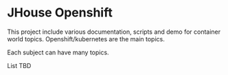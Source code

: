 # JHouse Openshift

This project include various documentation, scripts and demo for container world topics. Openshift/kubernetes are the main topics.

Each subject can have many topics.




List
TBD
<!-- ## Debug
- [Debug Commands](./debug/DebugCmds.md)
- [Frequent Used Commands](./debug/cheat-sheet.md)
- [EFK Logging Dump](./debug/gather_efk_info.sh)

## Demo
- [Hello ISTIO](./demos/Hello_ISTIO/README.md)
- [RH SSO with OpenShift](./demos/RH_SSO_integrate_with_OCP/README.md)
- [Understanding of Resouce Limit in OpenShift](./demos/understanding-resouce-limit-in-OCP/understanding-OCP-LimitRange-by-cgroups.adoc)
- [ETCD Recovery](./demos/etcd_recovery/README.md)

## Docs

- OCP4 
  - [Developer Preview Installation Steps](./docs/ocp4-steps.txt)
  
- EAP
  - [TLS(Passthrough) - TODO application](./docs/eap/eap-ssl-todo-app.md)
  
- Certificates
  - [Generate PKCS12 Cert](./docs/certificate/generate-pkcs12-cert.md)
  
- Volume
  - [EmptyDir](./docs/volume/emptyDir.adoc)

- Memory
  - [Shared Memory](./docs/memory/shared_memory.adoc)

- ETCD
  - [etcd_recovery_unhealthy_member](./docs/etcd/etcd_recovery_unhealthy_member.md)


- Router
  - [sharding](./docs/router/sharding.md)


- Security
  - [nfs-custom-scc](./docs/security/nfs-custom-scc.md)
  - [nfs-recommand-configuration](./docs/security/nfs-recommand-configuration.md)
  - [selinux](./docs/security/selinux.md)

- EFK
  - [debugging-gathering-efk-object](./docs/efk/debugging-gathering-efk-object.md)

- Useful
  - [dockerfile-from-image](./useful/dockerfile-from-image.md)

- Sample Script
  - cicd
    - [bluegreen-pipeline.yaml](./sample_scripts/cicd/jenkins-build-script/bluegreen-pipeline.yaml)
  - [network](./sample_scripts/network)
    - egress-policy
    - egress-router-service
    - egress-router
    - ingress
    - mysql-external
    - mysql-ingress
  - pv
    - [create-pv-yaml.sh](./sample_scripts/pv/create-pv-yaml.sh)
    - [create-pvc-yaml.sh](./sample_scripts/pv/create-pvc-yaml.sh)
  - quota
    - [defaultProjectTemplate.yaml](./sample_scripts/quota/defaultProjectTemplate.yaml)
    - [pod-with-resources.yaml](./sample_scripts/quota/pod-with-resources.yaml)
    - [pod-without-resources.yaml](./sample_scripts/quota/pod-without-resources.yaml)
    - [quota.yaml](./sample_scripts/quota/quota.yaml)

- APM
  - [Scouter-APM-Tool](https://github.com/Jooho/scouter-docker)

 -->
